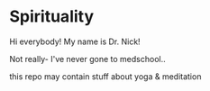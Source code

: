 # Spirituality

Hi everybody! My name is Dr. Nick!

Not really- I've never gone to medschool..


this repo may contain stuff about yoga & meditation
